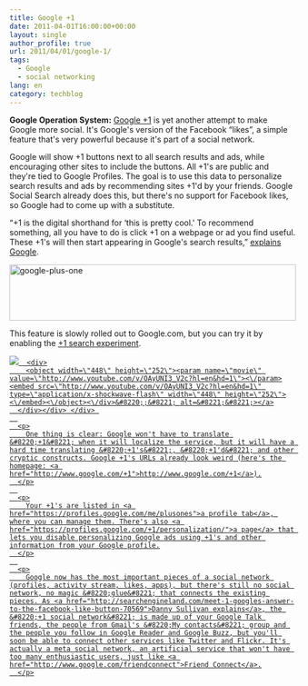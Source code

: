 ```yaml
---
title: Google +1
date: 2011-04-01T16:00:00+00:00
layout: single
author_profile: true
url: 2011/04/01/google-1/
tags:
  - Google
  - social networking
lang: en
category: techblog
---
```

**Google Operation System:** [Google +1](http://googleblog.blogspot.com/2011/03/1s-right-recommendations-right-when-you.html) is yet another attempt to make Google more social. It's Google's version of the Facebook &#8220;likes&#8221;, a simple feature that's very powerful because it's part of a social network.

Google will show +1 buttons next to all search results and ads, while encouraging other sites to include the buttons. All +1's are public and they're tied to Google Profiles. The goal is to use this data to personalize search results and ads by recommending sites +1'd by your friends. Google Social Search already does this, but there's no support for Facebook likes, so Google had to come up with a substitute.

&#8220;+1 is the digital shorthand for &#8216;this is pretty cool.' To recommend something, all you have to do is click +1 on a webpage or ad you find useful. These +1's will then start appearing in Google's search results,&#8221; [explains Google](http://googleblog.blogspot.com/2011/03/1s-right-recommendations-right-when-you.html).

[<img title="google-plus-one" border="0" alt="google-plus-one" src="http://lh4.ggpht.com/_vaUVXcmC3OI/TZXvj8jL5MI/AAAAAAAADzA/oDW8oQnxkR4/google-plus-one_thumb%5B1%5D.png?imgmax=800" width="504" height="99" />](http://lh3.ggpht.com/_vaUVXcmC3OI/TZXvh1yWm_I/AAAAAAAADy8/C_ilIos0yv0/s1600-h/google-plus-one%5B3%5D.png)

This feature is slowly rolled out to Google.com, but you can try it by enabling the [+1 search experiment](http://www.google.com/experimental/index.html).

<div>
  <div>
    <div>
      <a href="http://www.youtube.com/watch?v=OAyUNI3_V2c" target="_new"><img src="http://lh6.ggpht.com/_vaUVXcmC3OI/TZXvlFf0XDI/AAAAAAAADzE/aaRLyApOsyI/video461c9932dfe2%5B7%5D.jpg?imgmax=800" galleryimg="no" onload="var downlevelDiv = document.getElementById('1a68dfb2-253e-4479-8544-81808b594990'); downlevelDiv.innerHTML = " 
      
      <div>
        <object width=\"448\" height=\"252\"><param name=\"movie\" value=\"http://www.youtube.com/v/OAyUNI3_V2c?hl=en&hd=1\"><\/param><embed src=\"http://www.youtube.com/v/OAyUNI3_V2c?hl=en&hd=1\" type=\"application/x-shockwave-flash\" width=\"448\" height=\"252\"><\/embed><\/object><\/div>&#8220;;&#8221; alt=&#8221;&#8221;></a>
      </div></div> </div> 
      
      <p>
        One thing is clear: Google won't have to translate &#8220;+1&#8221; when it will localize the service, but it will have a hard time translating &#8220;+1's&#8221;, &#8220;+1'd&#8221; and other cryptic constructs. Google +1's URLs already look weird (here's the homepage: <a href="http://www.google.com/+1">http://www.google.com/+1</a>).
      </p>
      
      <p>
        Your +1's are listed in <a href="https://profiles.google.com/me/plusones">a profile tab</a>, where you can manage them. There's also <a href="https://profiles.google.com/+1/personalization/">a page</a> that lets you disable personalizing Google ads using +1's and other information from your Google profile.
      </p>
      
      <p>
        Google now has the most important pieces of a social network (profiles, activity stream, likes, apps), but there's still no social network, no magic &#8220;glue&#8221; that connects the existing pieces. As <a href="http://searchengineland.com/meet-1-googles-answer-to-the-facebook-like-button-70569">Danny Sullivan explains</a>, the &#8220;+1 social network&#8221; is made up of your Google Talk friends, the people from Gmail's &#8220;My contacts&#8221; group and the people you follow in Google Reader and Google Buzz, but you'll soon be able to connect other services like Twitter and Flickr. It's actually a meta social network, an artificial service that won't have too many enthusiastic users, just like <a href="http://www.google.com/friendconnect">Friend Connect</a>.
      </p>